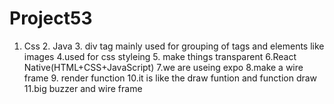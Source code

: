 # Project53
1. Css 2. Java 3. div tag mainly used for grouping of tags and elements like images 4.used for css styleing 5. make things transparent 6.React Native(HTML+CSS+JavaScript) 7.we are useing expo 8.make a wire frame 9. render function 10.it is like the draw funtion and function draw 11.big buzzer and wire frame
